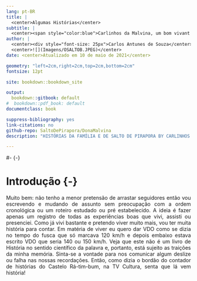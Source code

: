 ```yaml
---
lang: pt-BR
title: |
  <center>Algumas Histórias</center>
subtitle: |
  <center><span style="color:blue">Carlinhos da Malvina, um bom vivant na sua própria definição: Minha Família e Minha Cidade</center>
author: |
  <center><div style="font-size: 25px">Carlos Antunes de Souza</center>
  <center>![](Imagens/OSALTOB.JPEG)</center>
date: <center>Atualizado em 10 de maio de 2021</center>

geometry: "left=2cm,right=2cm,top=2cm,bottom=2cm"
fontsize: 12pt

site: bookdown::bookdown_site

output:
  bookdown::gitbook: default
#  bookdown::pdf_book: default
documentclass: book

suppress-bibliography: yes
link-citations: no
github-repo: SaltoDePirapora/DonaMalvina
description: "HISTÓRIAS DA FAMÍLIA E DE SALTO DE PIRAPORA BY CARLINHOS DA MALVINA, UM BOM VIVANT NA SUA PRÓPRIA DEFINIÇÃO"

---
```

#- {-}

# Introdução {-}
<div style="text-align: justify">
Muito bem: não tenho a menor pretensão de arrastar seguidores então vou escrevendo e mudando de assunto sem preocupação com a ordem cronológica ou um roteiro estudado ou pré estabelecido. A ideia é fazer apenas um registro de todas as experiências boas que vivi, assisti ou presenciei. Como já vivi bastante e pretendo viver muito mais, vou ter muita história para contar. Em matéria de viver eu quero dar VDO como se dizia no tempo do fusca que só marcava 120 km/h e depois embaixo estava escrito VDO que seria 140 ou 150 km/h.      
Veja que este não é um livro de História no sentido científico da palavra e, portanto, está sujeito as traições da minha memória. Sinta-se a vontade para nos comunicar algum deslize ou falha nas nossas recordações.     
Então, como dizia o bordão do contador de histórias do Castelo Rá-tim-bum, na TV Cultura, senta que lá vem história!       
